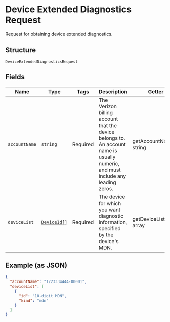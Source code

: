 
# Device Extended Diagnostics Request

Request for obtaining device extended diagnostics.

## Structure

`DeviceExtendedDiagnosticsRequest`

## Fields

| Name | Type | Tags | Description | Getter | Setter |
|  --- | --- | --- | --- | --- | --- |
| `accountName` | `string` | Required | The Verizon billing account that the device belongs to. An account name is usually numeric, and must include any leading zeros. | getAccountName(): string | setAccountName(string accountName): void |
| `deviceList` | [`DeviceId[]`](../../doc/models/device-id.md) | Required | The device for which you want diagnostic information, specified by the device's MDN. | getDeviceList(): array | setDeviceList(array deviceList): void |

## Example (as JSON)

```json
{
  "accountName": "1223334444-00001",
  "deviceList": [
    {
      "id": "10-digit MDN",
      "kind": "mdn"
    }
  ]
}
```

